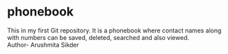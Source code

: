 # phonebook
This in my first Git repository. It is a phonebook where contact names along with numbers can be saved, deleted, searched and also viewed.
<br>
Author- Arushmita Sikder
